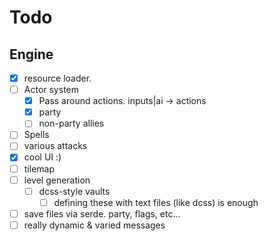 # Todo

## Engine

- [x] resource loader.
- [ ] Actor system
	- [x] Pass around actions. inputs|ai -> actions
	- [x] party
	- [ ] non-party allies
- [ ] Spells
- [ ] various attacks
- [x] cool UI :)
- [ ] tilemap
- [ ] level generation
	- [ ] dcss-style vaults
		- [ ] defining these with text files (like dcss) is enough
- [ ] save files via serde. party, flags, etc...
- [ ] really dynamic & varied messages
